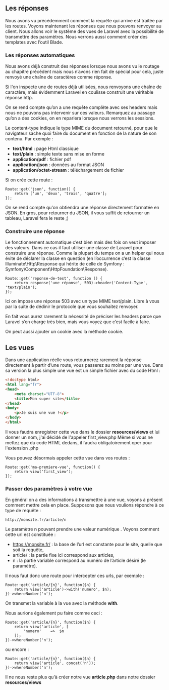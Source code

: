 ## Les réponses

Nous avons vu précédemment comment la requête qui arrive est traitée par les routes. Voyons maintenant les réponses que nous pouvons renvoyer au client. Nous allons voir le système des vues de Laravel avec la possibilité de transmettre des paramètres. Nous verrons aussi comment créer des templates avec l’outil Blade.

### Les réponses automatiques

Nous avons déjà construit des réponses lorsque nous avons vu le routage au chapitre précédent mais nous n’avons rien fait de spécial pour cela, juste renvoyé une chaîne de caractères comme réponse. 

Si l'on inspecte une de routes déjà utilisées, nous renvoyons une chaîne de caractère, mais évidemment Laravel en coulisse construit une véritable réponse http.

On se rend compte qu’on a une requête complète avec ses headers mais nous ne pouvons pas intervenir sur ces valeurs. Remarquez au passage qu’on a des cookies, on en reparlera lorsque nous verrons les sessions.

Le content-type indique le type MIME du document retourné, pour que le navigateur sache quoi faire du document en fonction de la nature de son contenu. Par exemple :

- **text/html** : page Html classique
- **text/plain** : simple texte sans mise en forme
- **application/pdf** : fichier pdf
- **application/json** : données au format JSON
- **application/octet-stream** : téléchargement de fichier 

Si on crée cette route : 

```injectablephp
Route::get('json', function() {
    return ['un', 'deux', 'trois', 'quatre'];
});
```

On se rend compte qu'on obtiendra une réponse directement formatée en JSON. En gros, pour retourner du JSON, il vous suffit de retourner un tableau, Laravel fera le reste ;)

### Construire une réponse

Le fonctionnement automatique c’est bien mais des fois on veut imposer des valeurs. Dans ce cas il faut utiliser une classe de Laravel pour construire une réponse. Comme la plupart du temps on a un helper qui nous évite de déclarer la classe en question (en l’occurrence c’est la classe Illuminate\Http\Response qui hérite de celle de Symfony : Symfony\Component\HttpFoundation\Response).

```injectablephp
Route::get('reponse-de-test', function () {
    return response('une réponse', 503)->header('Content-Type', 'text/plain');
});
```

Ici on impose une réponse 503 avec un type MIME text/plain. Libre à vous par la suite de dédinir le protocole que vous souhaitez renvoyer.

En fait vous aurez rarement la nécessité de préciser les headers parce que Laravel s’en charge très bien, mais vous voyez que c’est facile à faire.

On peut aussi ajouter un cookie avec la méthode cookie.

## Les vues

Dans une application réelle vous retournerez rarement la réponse directement à partir d’une route, vous passerez au moins par une vue. Dans sa version la plus simple une vue est un simple fichier avec du code Html :

```html
<!doctype html>
<html lang="fr">
<head>
    <meta charset="UTF-8">
    <title>Mon super site</title>
</head>
<body>
    <p>Je suis une vue !</p>
</body>
</html>
```

Il vous faudra enregistrer cette vue dans le dossier **resources/views** et lui donner un nom, j'ai décidé de l'appeler first_view.php
Même si vous ne mettez que du code HTML dedans, il faudra obligatoirement oper pour l'extension .php

Vous pouvez désormais appeler cette vue dans vos routes :

```injectablephp
Route::get('ma-premiere-vue', function() {
    return view('first_view');
});
```

### Passer des paramètres à votre vue

En général on a des informations à transmettre à une vue, voyons à présent comment mettre cela en place. Supposons que nous voulions répondre à ce type de requête :

```
http://monsite.fr/article/n
```

Le paramètre n pouvant prendre une valeur numérique . Voyons comment cette url est constituée :

- https://monsite.fr/ : la base de l’url est constante pour le site, quelle que soit la requête,
- article/ : la partie fixe ici correspond aux articles,
- n : la partie variable correspond au numéro de l’article désiré (le paramètre).

Il nous faut donc une route pour intercepter ces urls, par exemple :

```injectablephp
Route::get('article/{n}', function($n) {
    return view('article')->with('numero', $n);
})->whereNumber('n');
```

On transmet la variable à la vue avec la méthode **with**.

Nous aurions également pu faire comme ceci :

```injectablephp
Route::get('article/{n}', function($n) {
    return view('article', [
        'numero'    =>  $n
    ]);
})->whereNumber('n');
```

ou encore :

```injectablephp
Route::get('article/{n}', function($n) {
    return view('article', concat('n'));
})->whereNumber('n');
```

Il ne nous reste plus qu'à créer notre vue **article.php** dans notre dossier **resources/views**